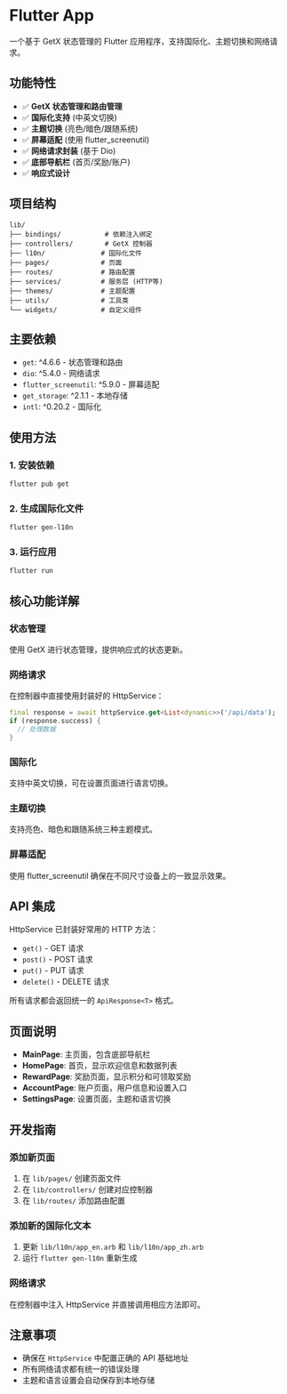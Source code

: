 #  Flutter App

一个基于 GetX 状态管理的 Flutter 应用程序，支持国际化、主题切换和网络请求。

## 功能特性

- ✅ **GetX 状态管理和路由管理**
- ✅ **国际化支持** (中英文切换)
- ✅ **主题切换** (亮色/暗色/跟随系统)
- ✅ **屏幕适配** (使用 flutter_screenutil)
- ✅ **网络请求封装** (基于 Dio)
- ✅ **底部导航栏** (首页/奖励/账户)
- ✅ **响应式设计**

## 项目结构

```
lib/
├── bindings/           # 依赖注入绑定
├── controllers/        # GetX 控制器
├── l10n/              # 国际化文件
├── pages/             # 页面
├── routes/            # 路由配置
├── services/          # 服务层 (HTTP等)
├── themes/            # 主题配置
├── utils/             # 工具类
└── widgets/           # 自定义组件
```

## 主要依赖

- `get`: ^4.6.6 - 状态管理和路由
- `dio`: ^5.4.0 - 网络请求
- `flutter_screenutil`: ^5.9.0 - 屏幕适配
- `get_storage`: ^2.1.1 - 本地存储
- `intl`: ^0.20.2 - 国际化

## 使用方法

### 1. 安装依赖
```bash
flutter pub get
```

### 2. 生成国际化文件
```bash
flutter gen-l10n
```

### 3. 运行应用
```bash
flutter run
```

## 核心功能详解

### 状态管理
使用 GetX 进行状态管理，提供响应式的状态更新。

### 网络请求
在控制器中直接使用封装好的 HttpService：
```dart
final response = await httpService.get<List<dynamic>>('/api/data');
if (response.success) {
  // 处理数据
}
```

### 国际化
支持中英文切换，可在设置页面进行语言切换。

### 主题切换
支持亮色、暗色和跟随系统三种主题模式。

### 屏幕适配
使用 flutter_screenutil 确保在不同尺寸设备上的一致显示效果。

## API 集成

HttpService 已封装好常用的 HTTP 方法：
- `get()` - GET 请求
- `post()` - POST 请求  
- `put()` - PUT 请求
- `delete()` - DELETE 请求

所有请求都会返回统一的 `ApiResponse<T>` 格式。

## 页面说明

- **MainPage**: 主页面，包含底部导航栏
- **HomePage**: 首页，显示欢迎信息和数据列表
- **RewardPage**: 奖励页面，显示积分和可领取奖励
- **AccountPage**: 账户页面，用户信息和设置入口
- **SettingsPage**: 设置页面，主题和语言切换

## 开发指南

### 添加新页面
1. 在 `lib/pages/` 创建页面文件
2. 在 `lib/controllers/` 创建对应控制器
3. 在 `lib/routes/` 添加路由配置

### 添加新的国际化文本
1. 更新 `lib/l10n/app_en.arb` 和 `lib/l10n/app_zh.arb`
2. 运行 `flutter gen-l10n` 重新生成

### 网络请求
在控制器中注入 HttpService 并直接调用相应方法即可。

## 注意事项

- 确保在 `HttpService` 中配置正确的 API 基础地址
- 所有网络请求都有统一的错误处理
- 主题和语言设置会自动保存到本地存储